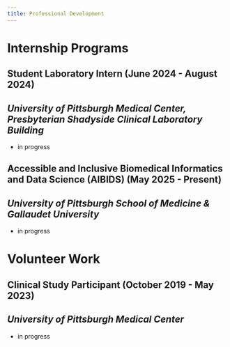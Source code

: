 ```yaml
---
title: Professional Development
---
```


# **Internship Programs**
## Student Laboratory Intern (June 2024 - August 2024)
## *University of Pittsburgh Medical Center, Presbyterian Shadyside Clinical Laboratory Building*
- in progress
## Accessible and Inclusive Biomedical Informatics and Data Science (AIBIDS) (May 2025 - Present)
## *University of Pittsburgh School of Medicine & Gallaudet University*
- in progress

# **Volunteer Work**
## Clinical Study Participant (October 2019 - May 2023)
## *University of Pittsburgh Medical Center*
- in progress
